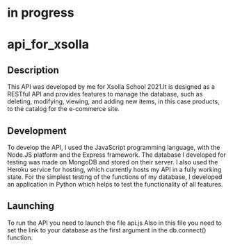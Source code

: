 # in progress #

# api_for_xsolla #


## Description ##
This API was developed by me for Xsolla School 2021.It is designed as a RESTful API and provides features to manage the database, such as deleting, modifying, viewing, and adding new items, in this case products, to the catalog for the e-commerce site.

## Development ##
To develop the API, I used the JavaScript programming language, with the Node.JS platform and the Express framework. The database I developed for testing was made on MongoDB and stored on their server. I also used the Heroku service for hosting, which currently hosts my API in a fully working state.
For the simplest testing of the functions of my database, I developed an application in Python which helps to test the functionality of all features.

## Launching ##
To run the API you need to launch the file api.js
Also in this file you need to set the link to your database as the first argument in the db.connect() function.
